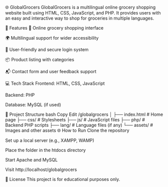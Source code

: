 🌐 GlobalGrocers
GlobalGrocers is a multilingual online grocery shopping website built using HTML, CSS, JavaScript, and PHP. It provides users with an easy and interactive way to shop for groceries in multiple languages.

🚀 Features
🛒 Online grocery shopping interface

🌍 Multilingual support for wider accessibility

🔐 User-friendly and secure login system

📦 Product listing with categories

📬 Contact form and user feedback support

💻 Tech Stack
Frontend: HTML, CSS, JavaScript

Backend: PHP

Database: MySQL (if used)

📁 Project Structure
bash
Copy
Edit
/globalgrocers
│
├── index.html          # Home page
├── css/                # Stylesheets
├── js/                 # JavaScript files
├── php/                # Backend PHP scripts
├── lang/               # Language files (if any)
└── assets/             # Images and other assets
🌐 How to Run
Clone the repository

Set up a local server (e.g., XAMPP, WAMP)

Place the folder in the htdocs directory

Start Apache and MySQL

Visit http://localhost/globalgrocers

📄 License
This project is for educational purposes only.

